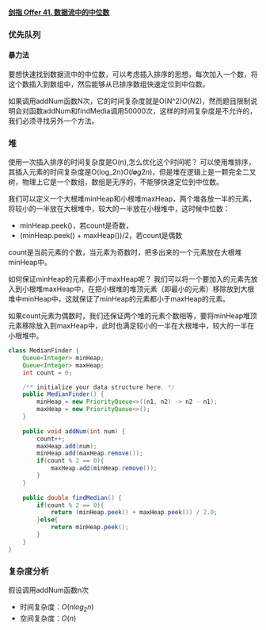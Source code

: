 #### [剑指 Offer 41. 数据流中的中位数](https://leetcode-cn.com/problems/shu-ju-liu-zhong-de-zhong-wei-shu-lcof/)

### 优先队列

#### 暴力法

要想快速找到数据流中的中位数，可以考虑插入排序的思想，每次加入一个数，将这个数插入到数组中，然后能够从已排序数组快速定位到中位数。

如果调用addNum函数N次，它的时间复杂度就是O(N^2)*O*(*N*2)，然而题目限制说明会对函数addNum和findMedia调用50000次，这样的时间复杂度是不允许的，我们必须寻找另外一个方法。

### 堆

使用一次插入排序的时间复杂度是O(n),怎么优化这个时间呢？
可以使用堆排序，其插入元素的时间复杂度是O(log_2n)*O*(*l**o**g*2​*n*)，但是堆在逻辑上是一颗完全二叉树，物理上它是一个数组，数组是无序的，不能够快速定位到中位数。

我们可以定义一个大根堆minHeap和小根堆maxHeap，两个堆各放一半的元素，将较小的一半放在大根堆中，较大的一半放在小根堆中，这时候中位数：

- minHeap.peek()，若count是奇数，
- (minHeap.peek() + maxHeap())/2，若count是偶数

count是当前元素的个数，当元素为奇数时，把多出来的一个元素放在大根堆minHeap中。

如何保证minHeap的元素都小于maxHeap呢？
我们可以将一个要加入的元素先放入到小根堆maxHeap中，在把小根堆的堆顶元素（即最小的元素）移除放到大根堆中minHeap中，这就保证了minHeap的元素都小于maxHeap的元素。

如果count元素为偶数时，我们还保证两个堆的元素个数相等，要将minHeap堆顶元素移除放入到maxHeap中，此时也满足较小的一半在大根堆中，较大的一半在小根堆中。

```java
class MedianFinder {
    Queue<Integer> minHeap;
    Queue<Integer> maxHeap;
    int count = 0;

    /** initialize your data structure here. */
    public MedianFinder() {
        minHeap = new PriorityQueue<>((n1, n2) -> n2 - n1);
        maxHeap = new PriorityQueue<>();
    }
    
    public void addNum(int num) {
        count++;
        maxHeap.add(num);
        minHeap.add(maxHeap.remove());
        if(count % 2 == 0){
            maxHeap.add(minHeap.remove());
        }
    }
    
    public double findMedian() {
        if(count % 2 == 0){
            return (minHeap.peek() + maxHeap.peek()) / 2.0;
        }else{
            return minHeap.peek();
        }
    }
}
```

### 复杂度分析

假设调用addNum函数n次

- 时间复杂度：$O(nlog_2n)$
- 空间复杂度：$O(n)$